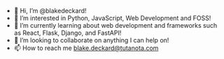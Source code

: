 - 👋 Hi, I’m @blakedeckard!
- 👀 I’m interested in Python, JavaScript, Web Development and FOSS!
- 🌱 I’m currently learning about web development and frameworks such as React, Flask, Django, and FastAPI!
- 💞️ I’m looking to collaborate on anything I can help on!
- 📫 How to reach me blake.deckard@tutanota.com

<!---
blakedeckard/blakedeckard is a ✨ special ✨ repository because its `README.md` (this file) appears on your GitHub profile.
You can click the Preview link to take a look at your changes.
--->
